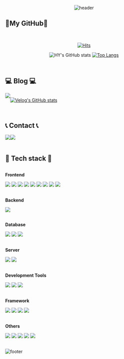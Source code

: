 <!-- 이전 -->
<!-- ### 안녕하세요 성장하는 개발자 최하윤입니다.👋 -->
<!-- [![Hits](https://hits.seeyoufarm.com/api/count/incr/badge.svg?url=https%3A%2F%2Fgithub.com%2FStella-HY-C)](https://hits.seeyoufarm.com) -->


<!-- [![github stats](https://github-readme-stats.vercel.app/api?username=Stella-HY-C&show_icons=true&hide_border=true)](https://github.com/Stella-HY-C) --> 
<!-- [![Top Langs](https://github-readme-stats.vercel.app/api/top-langs/?username=Stella-HY-C&layout=compact)](https://github.com/Stella-HY-C) -->




<!-- 신규 -->
<!-- 헤더 -->
<div align="left">
  
<div align="center"> 

  ![header](https://capsule-render.vercel.app/api?type=Waving&color=gradient&customColorList=15&text=Welcome%20to%20HY's%20GitHub%20👋&desc=안녕하세요%20성장하는%20개발자%20최하윤입니다.&animation=twinkling&fontSize=40&fontAlignY=25&fontAlign=50&descAlign=65&descAlignY=45&height=180&stroke=ffffff)  <!-- radical, onedark &theme=onedark / timeGradient / customColorList : 0, 1, 6, 14, 15, 18, 20, 25, 27 -->
  
</div>

## 💜My GitHub💜

<br>

<div align="center">
  
  [![Hits](https://hits.seeyoufarm.com/api/count/incr/badge.svg?url=https%3A%2F%2Fgithub.com%2FStella-HY-C&count_bg=%23FFB1B1&title_bg=%23555555&icon=github.svg&icon_color=%23FFFFFF&title=github&edge_flat=false)](https://hits.seeyoufarm.com)

![HY's GitHub stats](https://github-readme-stats.vercel.app/api?username=Stella-HY-C&show_icons=true&hide_border=true&theme=buefy) <!-- rose, buefy -->
[![Top Langs](https://github-readme-stats.vercel.app/api/top-langs/?username=Stella-HY-C&layout=compact)](https://github.com/anuraghazra/github-readme-stats)

</div>

<br>

<!-- 본문 -->
<div align="left">
  
## 💻 Blog 💻
<div style="display:flex; flex-direction:row;">
      <a href="https://velog.io/@alice1411">
        <img src="https://img.shields.io/badge/Velog-20c997?style=flat-square&logo=Vimeo&logoColor=white" style="align:left;"> 
      </a>
  
[![Velog's GitHub stats](https://velog-readme-stats.vercel.app/api?name=alice1411)](https://github.com/eungyeole/velog-readme-stats)

</div>

<br>

## 📞 Contact 📞
<div style="display:flex; flex-direction:row;">
    <a href="mailto:gkdbs1411@gmail.com">
        <img src="https://img.shields.io/badge/Gmail-EA4335?style=flat-square&logo=Gmail&logoColor=white"> 
    </a>
    <a href="https://www.instagram.com/stella_y_y">
        <img src="https://img.shields.io/badge/Instagram-E4405F?style=flat-square&logo=Instagram&logoColor=white"> 
    </a>
</div><br>
    
## 🔨 Tech stack 🔨
<div style="display:flex; flex-direction:column; align-items:flex-start;">
    <!-- Frontend -->
    <p><strong>Frontend</strong></p>
    <div>
      <!-- html, javascript, vue.js, angular.js, jquery, css, sass, bootstrap, react.js  -->
        <img src="https://img.shields.io/badge/html5-E34F26?style=flat-square&logo=html5&logoColor=white"> 
        <img src="https://img.shields.io/badge/javascript-F7DF1E?style=flat-square&logo=javascript&logoColor=black"> 
        <img src="https://img.shields.io/badge/vue.js-4FC08D?style=flat-square&logo=vuedotjs&logoColor=white"> 
        <img src="https://img.shields.io/badge/angular.js-0F0F11?style=flat-square&logo=angular&logoColor=balck"> 
        <img src="https://img.shields.io/badge/jquery-0769AD?style=flat-square&logo=jquery&logoColor=white"> 
        <img src="https://img.shields.io/badge/css-1572B6?style=flat-square&logo=css3&logoColor=white"> 
        <img src="https://img.shields.io/badge/sass-CC6699?style=flat-square&logo=sass&logoColor=white"> 
        <img src="https://img.shields.io/badge/bootstrap-7952B3?style=flat-square&logo=bootstrap&logoColor=white">
        <img src="https://img.shields.io/badge/react.js-61DAFB?style=flat-square&logo=react&logoColor=black">
    </div>
  <br>
    <!-- Backend -->
    <p><strong>Backend</strong></p>
    <div>
        <img src="https://img.shields.io/badge/Java-007396?style=flat-square&logo=Java&logoColor=white"> 
    </div>
  <br>
    <!-- Database -->
    <p><strong>Database</strong></p>
    <div>
        <img src="https://img.shields.io/badge/oracle-F80000?style=flat-square&logo=oracle&logoColor=white"> 
        <img src="https://img.shields.io/badge/mssql-CC2927?style=flat-square&logo=microsoftsqlserver&logoColor=white"> 
        <img src="https://img.shields.io/badge/sqlite-003B57?style=flat-square&logo=sqlite&logoColor=white">
    </div>
  <br>
    <!-- Server -->
    <p><strong>Server</strong></p>
    <div>
        <img src="https://img.shields.io/badge/linux-FCC624?style=flat-square&logo=linux&logoColor=black"> 
        <img src="https://img.shields.io/badge/apache tomcat-F8DC75?style=flat-square&logo=apachetomcat&logoColor=black">
    </div>
  <br>
    <!-- Development Tools -->
    <p><strong>Development Tools</strong></p>
    <div>
        <img src="https://img.shields.io/badge/eclipes-2C2255?style=flat-square&logo=eclipes&logoColor=black"> 
        <img src="https://img.shields.io/badge/vscode-007ACC?style=flat-square&logo=visualstudiocode&logoColor=white">
        <img src="https://img.shields.io/badge/intellij-000000?style=flat-square&logo=intellijidea&logoColor=white">
    </div>
  <br>
    <!-- Framework -->
    <p><strong>Framework</strong></p>
    <div>
      <img src="https://img.shields.io/badge/Spring-6DB33F?style=flat-square&logo=spring&logoColor=white"> 
      <img src="https://img.shields.io/badge/Spring Boot-6DB33F?style=flat-square&logo=spring boot&logoColor=white"> 
      <img src="https://img.shields.io/badge/Spring Security-6DB33F?style=flat-square&logo=spring security&logoColor=white"> 
      <img src="https://img.shields.io/badge/node.js-339933?style=flat-square&logo=nodedotjs&logoColor=white"> 
    </div>
  <br>
    <!-- Others -->
    <p><strong>Others</strong></p>
    <div>
        <img src="https://img.shields.io/badge/svn-FCC624?style=flat-square&logo=svn&logoColor=black"> 
        <img src="https://img.shields.io/badge/git-F05032?style=flat-square&logo=git&logoColor=white"> 
        <img src="https://img.shields.io/badge/github-181717?style=flat-square&logo=github&logoColor=white"> 
        <img src="https://img.shields.io/badge/notion-000000?style=flat-square&logo=notion&logoColor=white">  
        <img src="https://img.shields.io/badge/jenkins-D24939?style=flat-square&logo=jenkins&logoColor=white"> 
    </div>
    <div>
    
  
</div>

<br>


<!-- 푸터 -->
<div align="center">
  
![footer](https://capsule-render.vercel.app/api?type=Waving&section=footer&color=gradient&customColorList=15)

</div>
  
</div>
